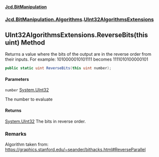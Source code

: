 #### [Jcd.BitManipulation](index 'index')
### [Jcd.BitManipulation.Algorithms](Jcd.BitManipulation.Algorithms 'Jcd.BitManipulation.Algorithms').[UInt32AlgorithmsExtensions](Jcd.BitManipulation.Algorithms.UInt32AlgorithmsExtensions 'Jcd.BitManipulation.Algorithms.UInt32AlgorithmsExtensions')

## UInt32AlgorithmsExtensions.ReverseBits(this uint) Method

Returns a value where the bits of the output are in the reverse order from their inputs.
For example: 1010000010101111 becomes 1111010100000101

```csharp
public static uint ReverseBits(this uint number);
```
#### Parameters

<a name='Jcd.BitManipulation.Algorithms.UInt32AlgorithmsExtensions.ReverseBits(thisuint).number'></a>

`number` [System.UInt32](https://docs.microsoft.com/en-us/dotnet/api/System.UInt32 'System.UInt32')

The number to evaluate

#### Returns
[System.UInt32](https://docs.microsoft.com/en-us/dotnet/api/System.UInt32 'System.UInt32')
The bits in reverse order.

### Remarks
Algorithm taken from: https://graphics.stanford.edu/~seander/bithacks.html#ReverseParallel